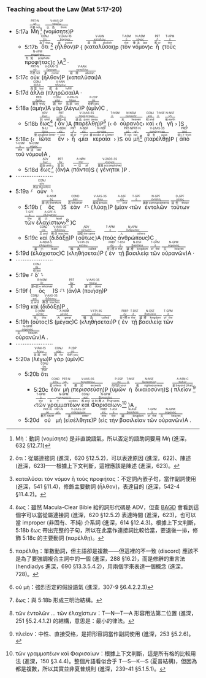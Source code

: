 ### Teaching about the Law (Mat 5:17-20)

- 5:17a <RUBY><ruby><ruby>Μὴ<rt>不要 not</rt></ruby><rt><a href='https://bible.fhl.net/new/s.php?N=0&k=03361&m='>μή</a></rt></ruby><rt>PRT-N</rt></RUBY>[^1] (<RUBY><ruby><ruby><span class='verb'>νομίσητε</span><rt>以為 think</rt></ruby><rt><a href='https://bible.fhl.net/new/s.php?N=0&k=03543&m='>νομίζω</a></rt></ruby><rt>V-AAS-2P</rt></RUBY>)P 
	- 5:17b <RUBY><ruby><ruby>ὅτι<rt>為了 that</rt></ruby><rt><a href='https://bible.fhl.net/new/s.php?N=0&k=03754&m='>ὅτι</a></rt></ruby><rt>CONJ</rt></RUBY>[^2] {<RUBY><ruby><ruby><span class='verb'>ἦλθον</span><rt>來 come</rt></ruby><rt><a href='https://bible.fhl.net/new/s.php?N=0&k=02064&m='>ἔρχομαι</a></rt></ruby><rt>V-2AAI-1S</rt></RUBY>}P { (<RUBY><ruby><ruby><span class='inf'>καταλῦσαι</span><rt>廢除 abolish</rt></ruby><rt><a href='https://bible.fhl.net/new/s.php?N=0&k=02647&m='>καταλύω</a></rt></ruby><rt>V-AAN</rt></RUBY>)p (<RUBY><ruby><ruby>τὸν<rt>the</rt></ruby><rt><a href='https://bible.fhl.net/new/s.php?N=0&k=03588&m='>ὁ</a></rt></ruby><rt>T-ASM</rt></RUBY> <RUBY><ruby><ruby>νόμον<rt>律法 law</rt></ruby><rt><a href='https://bible.fhl.net/new/s.php?N=0&k=03551&m='>νόμος</a></rt></ruby><rt>N-ASM</rt></RUBY>)c <RUBY><ruby><ruby>ἢ<rt>和 or</rt></ruby><rt><a href='https://bible.fhl.net/new/s.php?N=0&k=02228&m='>ἤ</a></rt></ruby><rt>PRT</rt></RUBY> (<RUBY><ruby><ruby>τοὺς<rt>the</rt></ruby><rt><a href='https://bible.fhl.net/new/s.php?N=0&k=03588&m='>ὁ</a></rt></ruby><rt>T-APM</rt></RUBY> <RUBY><ruby><ruby>προφήτας<rt>先知 prophets</rt></ruby><rt><a href='https://bible.fhl.net/new/s.php?N=0&k=04396&m='>προφήτης</a></rt></ruby><rt>N-APM</rt></RUBY>)c }A[^3] · 
- 5:17c <RUBY><ruby><ruby>οὐκ<rt>不是 not</rt></ruby><rt><a href='https://bible.fhl.net/new/s.php?N=0&k=03756&m='>οὐ</a></rt></ruby><rt>PRT-N</rt></RUBY> (<RUBY><ruby><ruby><span class='verb'>ἦλθον</span><rt>來 come</rt></ruby><rt><a href='https://bible.fhl.net/new/s.php?N=0&k=02064&m='>ἔρχομαι</a></rt></ruby><rt>V-2AAI-1S</rt></RUBY>)P (<RUBY><ruby><ruby><span class='inf'>καταλῦσαι</span><rt>廢除 abolish</rt></ruby><rt><a href='https://bible.fhl.net/new/s.php?N=0&k=02647&m='>καταλύω</a></rt></ruby><rt>V-AAN</rt></RUBY>)A 
- 5:17d <RUBY><ruby><ruby>ἀλλὰ<rt>而是 but</rt></ruby><rt><a href='https://bible.fhl.net/new/s.php?N=0&k=00235&m='>ἀλλά</a></rt></ruby><rt>CONJ</rt></RUBY> (<RUBY><ruby><ruby><span class='inf'>πληρῶσαι</span><rt>成全 fulfill</rt></ruby><rt><a href='https://bible.fhl.net/new/s.php?N=0&k=04137&m='>πληρόω</a></rt></ruby><rt>V-AAN</rt></RUBY>)A · 
- 5:18a (<RUBY><ruby><ruby>ἀμὴν<rt>實在 truly</rt></ruby><rt><a href='https://bible.fhl.net/new/s.php?N=0&k=00281&m='>ἀμήν</a></rt></ruby><rt>HEB</rt></RUBY>)A <RUBY><ruby><ruby>γὰρ<rt>因 for</rt></ruby><rt><a href='https://bible.fhl.net/new/s.php?N=0&k=01063&m='>γάρ</a></rt></ruby><rt>CONJ</rt></RUBY> (<RUBY><ruby><ruby><span class='verb'>λέγω</span><rt>告訴 say</rt></ruby><rt><a href='https://bible.fhl.net/new/s.php?N=0&k=03004&m='>λέγω</a></rt></ruby><rt>V-PAI-1S</rt></RUBY>)P (<RUBY><ruby><ruby>ὑμῖν<rt>你們 you</rt></ruby><rt><a href='https://bible.fhl.net/new/s.php?N=0&k=05213&m='>σύ</a></rt></ruby><rt>P-2DP</rt></RUBY>)C , 
	- 5:18b <RUBY><ruby><ruby>ἕως<rt>到 until</rt></ruby><rt><a href='https://bible.fhl.net/new/s.php?N=0&k=02193&m='>ἕως</a></rt></ruby><rt>ADV</rt></RUBY>[^4] (<RUBY><ruby><ruby>ἂν<rt>就是~也</rt></ruby><rt><a href='https://bible.fhl.net/new/s.php?N=0&k=00302&m='>ἄν</a></rt></ruby><rt>PRT</rt></RUBY>)A (<RUBY><ruby><ruby><span class='verb'>παρέλθῃ</span><rt>過去 pass away</rt></ruby><rt><a href='https://bible.fhl.net/new/s.php?N=0&k=03928&m='>παρέρχομαι</a></rt></ruby><rt>V-2AAS-3S</rt></RUBY>)P[^5] (‹<RUBY><ruby><ruby>ὁ<rt></rt></ruby><rt><a href='https://bible.fhl.net/new/s.php?N=0&k=03588&m='>ὁ</a></rt></ruby><rt>T-NSM</rt></RUBY> <RUBY><ruby><ruby>οὐρανὸς<rt>天 heaven</rt></ruby><rt><a href='https://bible.fhl.net/new/s.php?N=0&k=03772&m='>οὐρανός</a></rt></ruby><rt>N-NSM</rt></RUBY>› <RUBY><ruby><ruby>καὶ<rt>和 and</rt></ruby><rt><a href='https://bible.fhl.net/new/s.php?N=0&k=02532&m='>καί</a></rt></ruby><rt>CONJ</rt></RUBY> ‹<RUBY><ruby><ruby>ἡ<rt></rt></ruby><rt><a href='https://bible.fhl.net/new/s.php?N=0&k=03588&m='>ὁ</a></rt></ruby><rt>T-NSF</rt></RUBY> <RUBY><ruby><ruby>γῆ<rt>地 earth</rt></ruby><rt><a href='https://bible.fhl.net/new/s.php?N=0&k=01093&m='>γῆ</a></rt></ruby><rt>N-NSF</rt></RUBY>› )S , 
- 5:18c (‹<RUBY><ruby><ruby>ἰῶτα<rt>點 smallest letter</rt></ruby><rt><a href='https://bible.fhl.net/new/s.php?N=0&k=02503&m='>ἰῶτα</a></rt></ruby><rt>N-LI</rt></RUBY> <RUBY><ruby><ruby>ἓν<rt>一 one</rt></ruby><rt><a href='https://bible.fhl.net/new/s.php?N=0&k=01520&m='>εἷς</a></rt></ruby><rt>A-NSN</rt></RUBY> › <RUBY><ruby><ruby>ἢ<rt>或 or</rt></ruby><rt><a href='https://bible.fhl.net/new/s.php?N=0&k=02228&m='>ἤ</a></rt></ruby><rt>PRT</rt></RUBY> ‹<RUBY><ruby><ruby>μία<rt>一 one</rt></ruby><rt><a href='https://bible.fhl.net/new/s.php?N=0&k=03391&m='>εἷς</a></rt></ruby><rt>A-NSF</rt></RUBY> <RUBY><ruby><ruby>κεραία<rt>畫 stroke of a letter</rt></ruby><rt><a href='https://bible.fhl.net/new/s.php?N=0&k=02762&m='>κεραία</a></rt></ruby><rt>N-NSF</rt></RUBY>› )S <RUBY><ruby><ruby>οὐ<rt>不 not</rt></ruby><rt><a href='https://bible.fhl.net/new/s.php?N=0&k=03756&m='>οὐ</a></rt></ruby><rt>PRT-N</rt></RUBY> <RUBY><ruby><ruby>μὴ<rt>not</rt></ruby><rt><a href='https://bible.fhl.net/new/s.php?N=0&k=03361&m='>μή</a></rt></ruby><rt>PRT-N</rt></RUBY>[^6] (<RUBY><ruby><ruby><span class='verb'>παρέλθῃ</span><rt>廢去 pass</rt></ruby><rt><a href='https://bible.fhl.net/new/s.php?N=0&k=03928&m='>παρέρχομαι</a></rt></ruby><rt>V-2AAS-3S</rt></RUBY>)P (<RUBY><ruby><ruby>ἀπὸ<rt>從~上 from</rt></ruby><rt><a href='https://bible.fhl.net/new/s.php?N=0&k=00575&m='>ἀπό</a></rt></ruby><rt>PREP</rt></RUBY> <RUBY><ruby><ruby>τοῦ<rt>the</rt></ruby><rt><a href='https://bible.fhl.net/new/s.php?N=0&k=03588&m='>ὁ</a></rt></ruby><rt>T-GSM</rt></RUBY> <RUBY><ruby><ruby>νόμου<rt>律法 law</rt></ruby><rt><a href='https://bible.fhl.net/new/s.php?N=0&k=03551&m='>νόμος</a></rt></ruby><rt>N-GSM</rt></RUBY>)A , 
	- 5:18d <RUBY><ruby><ruby>ἕως<rt>直到 until</rt></ruby><rt><a href='https://bible.fhl.net/new/s.php?N=0&k=02193&m='>ἕως</a></rt></ruby><rt>ADV</rt></RUBY>[^7] (<RUBY><ruby><ruby>ἂν<rt>直到</rt></ruby><rt><a href='https://bible.fhl.net/new/s.php?N=0&k=00302&m='>ἄν</a></rt></ruby><rt>PRT</rt></RUBY>)A (<RUBY><ruby><ruby>πάντα<rt>一切 all</rt></ruby><rt><a href='https://bible.fhl.net/new/s.php?N=0&k=03956&m='>πᾶς</a></rt></ruby><rt>A-NPN</rt></RUBY>)S (<RUBY><ruby><ruby><span class='verb'>γένηται</span><rt>實現 accomplished</rt></ruby><rt><a href='https://bible.fhl.net/new/s.php?N=0&k=01096&m='>γίνομαι</a></rt></ruby><rt>V-2ADS-3S</rt></RUBY>)P . 
- ⋯⋯⋯⋯⋯⋯⋯
- 5:19a ⸉<RUBY><ruby><ruby>οὖν<rt>所以 therefore</rt></ruby><rt><a href='https://bible.fhl.net/new/s.php?N=0&k=03767&m='>οὖν</a></rt></ruby><rt>CONJ</rt></RUBY>⸊
	- 5:19b (<RUBY><ruby><ruby>ὃς<rt>那~的 therefore</rt></ruby><rt><a href='https://bible.fhl.net/new/s.php?N=0&k=03739&m='>ὅς</a></rt></ruby><rt>R-NSM</rt></RUBY>)S <RUBY><ruby><ruby>ἐὰν<rt>若 whoever</rt></ruby><rt><a href='https://bible.fhl.net/new/s.php?N=0&k=01437&m='>ἐάν</a></rt></ruby><rt>COND</rt></RUBY> ⸉⸊ (<RUBY><ruby><ruby><span class='verb'>λύσῃ</span><rt>廢掉 breaks</rt></ruby><rt><a href='https://bible.fhl.net/new/s.php?N=0&k=03089&m='>λύω</a></rt></ruby><rt>V-AAS-3S</rt></RUBY>)P (<RUBY><ruby><ruby>μίαν<rt>一 one</rt></ruby><rt><a href='https://bible.fhl.net/new/s.php?N=0&k=03391&m='>εἷς</a></rt></ruby><rt>A-ASF</rt></RUBY> ‹<RUBY><ruby><ruby>τῶν<rt></rt></ruby><rt><a href='https://bible.fhl.net/new/s.php?N=0&k=03588&m='>ὁ</a></rt></ruby><rt>T-GPF</rt></RUBY> <RUBY><ruby><ruby>ἐντολῶν<rt>誡命 commandments</rt></ruby><rt><a href='https://bible.fhl.net/new/s.php?N=0&k=01785&m='>ἐντολή</a></rt></ruby><rt>N-GPF</rt></RUBY> <RUBY><ruby><ruby>τούτων<rt>這些 these</rt></ruby><rt><a href='https://bible.fhl.net/new/s.php?N=0&k=05130&m='>οὗτος</a></rt></ruby><rt>D-GPF</rt></RUBY> <RUBY><ruby><ruby>τῶν<rt>the</rt></ruby><rt><a href='https://bible.fhl.net/new/s.php?N=0&k=03588&m='>ὁ</a></rt></ruby><rt>T-GPF</rt></RUBY> <RUBY><ruby><ruby>ἐλαχίστων<rt>最小 least</rt></ruby><rt><a href='https://bible.fhl.net/new/s.php?N=0&k=01646&m='>ἐλάχιστος</a></rt></ruby><rt>A-GPF-S</rt></RUBY>›[^8] )C 
	- 5:19c <RUBY><ruby><ruby>καὶ<rt>又 and</rt></ruby><rt><a href='https://bible.fhl.net/new/s.php?N=0&k=02532&m='>καί</a></rt></ruby><rt>CONJ</rt></RUBY> (<RUBY><ruby><ruby><span class='verb'>διδάξῃ</span><rt>教導 teaches</rt></ruby><rt><a href='https://bible.fhl.net/new/s.php?N=0&k=01321&m='>διδάσκω</a></rt></ruby><rt>V-AAS-3S</rt></RUBY>)P (<RUBY><ruby><ruby>οὕτως<rt>這樣 the same</rt></ruby><rt><a href='https://bible.fhl.net/new/s.php?N=0&k=03779&m='>οὕτω(ς)</a></rt></ruby><rt>ADV</rt></RUBY>)A (<RUBY><ruby><ruby>τοὺς<rt></rt></ruby><rt><a href='https://bible.fhl.net/new/s.php?N=0&k=03588&m='>ὁ</a></rt></ruby><rt>T-APM</rt></RUBY> <RUBY><ruby><ruby>ἀνθρώπους<rt>人 others</rt></ruby><rt><a href='https://bible.fhl.net/new/s.php?N=0&k=00444&m='>ἄνθρωπος</a></rt></ruby><rt>N-APM</rt></RUBY>)C , 
- 5:19d (<RUBY><ruby><ruby>ἐλάχιστος<rt>最小 least</rt></ruby><rt><a href='https://bible.fhl.net/new/s.php?N=0&k=01646&m='>ἐλάχιστος</a></rt></ruby><rt>A-NSM-S</rt></RUBY>)C (<RUBY><ruby><ruby><span class='verb'>κληθήσεται</span><rt>稱為 called</rt></ruby><rt><a href='https://bible.fhl.net/new/s.php?N=0&k=02564&m='>καλέω</a></rt></ruby><rt>V-FPI-3S</rt></RUBY>)P (<RUBY><ruby><ruby>ἐν<rt>在~裡 in</rt></ruby><rt><a href='https://bible.fhl.net/new/s.php?N=0&k=01722&m='>ἐν</a></rt></ruby><rt>PREP</rt></RUBY> <RUBY><ruby><ruby>τῇ<rt>the</rt></ruby><rt><a href='https://bible.fhl.net/new/s.php?N=0&k=03588&m='>ὁ</a></rt></ruby><rt>T-DSF</rt></RUBY> <RUBY><ruby><ruby>βασιλείᾳ<rt>國裡 kingdom</rt></ruby><rt><a href='https://bible.fhl.net/new/s.php?N=0&k=00932&m='>βασιλεία</a></rt></ruby><rt>N-DSF</rt></RUBY> <RUBY><ruby><ruby>τῶν<rt>of the</rt></ruby><rt><a href='https://bible.fhl.net/new/s.php?N=0&k=03588&m='>ὁ</a></rt></ruby><rt>T-GPM</rt></RUBY> <RUBY><ruby><ruby>οὐρανῶν<rt>天 heaven</rt></ruby><rt><a href='https://bible.fhl.net/new/s.php?N=0&k=03772&m='>οὐρανός</a></rt></ruby><rt>N-GPM</rt></RUBY>)A · 
- ⋯⋯⋯⋯⋯⋯⋯
- 5:19e ⸉<RUBY><ruby><ruby>δ᾽<rt>但 but</rt></ruby><rt><a href='https://bible.fhl.net/new/s.php?N=0&k=01161&m='>δέ</a></rt></ruby><rt>CONJ</rt></RUBY>⸊ 
- 5:19f (<RUBY><ruby><ruby>ὃς<rt>那~的 ~ whoever</rt></ruby><rt><a href='https://bible.fhl.net/new/s.php?N=0&k=03739&m='>ὅς</a></rt></ruby><rt>R-NSM</rt></RUBY>)S ⸉⸊ (<RUBY><ruby><ruby>ἂν<rt>若</rt></ruby><rt><a href='https://bible.fhl.net/new/s.php?N=0&k=00302&m='>ἄν</a></rt></ruby><rt>PRT</rt></RUBY>)A (<RUBY><ruby><ruby><span class='verb'>ποιήσῃ</span><rt>遵行 does</rt></ruby><rt><a href='https://bible.fhl.net/new/s.php?N=0&k=04160&m='>ποιέω</a></rt></ruby><rt>V-AAS-3S</rt></RUBY>)P 
- 5:19g <RUBY><ruby><ruby>καὶ<rt>又 and</rt></ruby><rt><a href='https://bible.fhl.net/new/s.php?N=0&k=02532&m='>καί</a></rt></ruby><rt>CONJ</rt></RUBY> (<RUBY><ruby><ruby><span class='verb'>διδάξῃ</span><rt>教導 teaches</rt></ruby><rt><a href='https://bible.fhl.net/new/s.php?N=0&k=01321&m='>διδάσκω</a></rt></ruby><rt>V-AAS-3S</rt></RUBY>)P , 
- 5:19h (<RUBY><ruby><ruby>οὗτος<rt>他 this</rt></ruby><rt><a href='https://bible.fhl.net/new/s.php?N=0&k=03778&m='>οὗτος</a></rt></ruby><rt>D-NSM</rt></RUBY>)S (<RUBY><ruby><ruby>μέγας<rt>大 great</rt></ruby><rt><a href='https://bible.fhl.net/new/s.php?N=0&k=03173&m='>μέγας</a></rt></ruby><rt>A-NSM</rt></RUBY>)C (<RUBY><ruby><ruby><span class='verb'>κληθήσεται</span><rt>稱為 called</rt></ruby><rt><a href='https://bible.fhl.net/new/s.php?N=0&k=02564&m='>καλέω</a></rt></ruby><rt>V-FPI-3S</rt></RUBY>)P (<RUBY><ruby><ruby>ἐν<rt>在~裡 in</rt></ruby><rt><a href='https://bible.fhl.net/new/s.php?N=0&k=01722&m='>ἐν</a></rt></ruby><rt>PREP</rt></RUBY> <RUBY><ruby><ruby>τῇ<rt>the</rt></ruby><rt><a href='https://bible.fhl.net/new/s.php?N=0&k=03588&m='>ὁ</a></rt></ruby><rt>T-DSF</rt></RUBY> <RUBY><ruby><ruby>βασιλείᾳ<rt>國裡 kingdom</rt></ruby><rt><a href='https://bible.fhl.net/new/s.php?N=0&k=00932&m='>βασιλεία</a></rt></ruby><rt>N-DSF</rt></RUBY> <RUBY><ruby><ruby>τῶν<rt>of the</rt></ruby><rt><a href='https://bible.fhl.net/new/s.php?N=0&k=03588&m='>ὁ</a></rt></ruby><rt>T-GPM</rt></RUBY> <RUBY><ruby><ruby>οὐρανῶν<rt>天 heaven</rt></ruby><rt><a href='https://bible.fhl.net/new/s.php?N=0&k=03772&m='>οὐρανός</a></rt></ruby><rt>N-GPM</rt></RUBY>)A . 
- ⋯⋯⋯⋯⋯⋯⋯
- 5:20a (<RUBY><ruby><ruby><span class='verb'>λέγω</span><rt>告訴 tell</rt></ruby><rt><a href='https://bible.fhl.net/new/s.php?N=0&k=03004&m='>λέγω</a></rt></ruby><rt>V-PAI-1S</rt></RUBY>)P <RUBY><ruby><ruby>γὰρ<rt>因 for</rt></ruby><rt><a href='https://bible.fhl.net/new/s.php?N=0&k=01063&m='>γάρ</a></rt></ruby><rt>CONJ</rt></RUBY> (<RUBY><ruby><ruby>ὑμῖν<rt>你們 you</rt></ruby><rt><a href='https://bible.fhl.net/new/s.php?N=0&k=05213&m='>σύ</a></rt></ruby><rt>P-2DP</rt></RUBY>)C 
	- 5:20b <RUBY><ruby><ruby>ὅτι<rt>that</rt></ruby><rt><a href='https://bible.fhl.net/new/s.php?N=0&k=03754&m='>ὅτι</a></rt></ruby><rt>CONJ</rt></RUBY> 
		- 5:20c <RUBY><ruby><ruby>ἐὰν<rt>若 unless</rt></ruby><rt><a href='https://bible.fhl.net/new/s.php?N=0&k=01437&m='>ἐάν</a></rt></ruby><rt>COND</rt></RUBY> <RUBY><ruby><ruby>μὴ<rt>不</rt></ruby><rt><a href='https://bible.fhl.net/new/s.php?N=0&k=03361&m='>μή</a></rt></ruby><rt>PRT-N</rt></RUBY> (<RUBY><ruby><ruby><span class='verb'>περισσεύσῃ</span><rt>勝於 exceeds</rt></ruby><rt><a href='https://bible.fhl.net/new/s.php?N=0&k=04052&m='>περισσεύω</a></rt></ruby><rt>V-AAS-3S</rt></RUBY>)P (<RUBY><ruby><ruby>ὑμῶν<rt>你們的 your</rt></ruby><rt><a href='https://bible.fhl.net/new/s.php?N=0&k=05216&m='>σύ</a></rt></ruby><rt>P-2GP</rt></RUBY> <RUBY><ruby><ruby>ἡ<rt></rt></ruby><rt><a href='https://bible.fhl.net/new/s.php?N=0&k=03588&m='>ὁ</a></rt></ruby><rt>T-NSF</rt></RUBY> <RUBY><ruby><ruby>δικαιοσύνη<rt>義 righteousness</rt></ruby><rt><a href='https://bible.fhl.net/new/s.php?N=0&k=01343&m='>δικαιοσύνη</a></rt></ruby><rt>N-NSF</rt></RUBY>)S (<RUBY><ruby><ruby>πλεῖον<rt>更 beyond [that]</rt></ruby><rt><a href='https://bible.fhl.net/new/s.php?N=0&k=04119&m='>πολύς</a></rt></ruby><rt>A-ASN-C</rt></RUBY>[^9] ‹<RUBY><ruby><ruby>τῶν<rt>the</rt></ruby><rt><a href='https://bible.fhl.net/new/s.php?N=0&k=03588&m='>ὁ</a></rt></ruby><rt>T-GPM</rt></RUBY> <RUBY><ruby><ruby>γραμματέων<rt>文士 scribes</rt></ruby><rt><a href='https://bible.fhl.net/new/s.php?N=0&k=01122&m='>γραμματεύς</a></rt></ruby><rt>N-GPM</rt></RUBY> <RUBY><ruby><ruby>καὶ<rt>和 and</rt></ruby><rt><a href='https://bible.fhl.net/new/s.php?N=0&k=02532&m='>καί</a></rt></ruby><rt>CONJ</rt></RUBY> <RUBY><ruby><ruby>Φαρισαίων<rt>法利賽人 Pharisees</rt></ruby><rt><a href='https://bible.fhl.net/new/s.php?N=0&k=05330&m='>Φαρισαῖος</a></rt></ruby><rt>N-GPM</rt></RUBY>›[^10] )A , 
	- 5:20d <RUBY><ruby><ruby>οὐ<rt>斷不 never</rt></ruby><rt><a href='https://bible.fhl.net/new/s.php?N=0&k=03756&m='>οὐ</a></rt></ruby><rt>PRT-N</rt></RUBY> <RUBY><ruby><ruby>μὴ<rt></rt></ruby><rt><a href='https://bible.fhl.net/new/s.php?N=0&k=03361&m='>μή</a></rt></ruby><rt>PRT-N</rt></RUBY> (<RUBY><ruby><ruby><span class='verb'>εἰσέλθητε</span><rt>進 enter</rt></ruby><rt><a href='https://bible.fhl.net/new/s.php?N=0&k=01525&m='>εἰσέρχομαι</a></rt></ruby><rt>V-2AAS-2P</rt></RUBY>)P (<RUBY><ruby><ruby>εἰς<rt>into</rt></ruby><rt><a href='https://bible.fhl.net/new/s.php?N=0&k=01519&m='>εἰς</a></rt></ruby><rt>PREP</rt></RUBY> <RUBY><ruby><ruby>τὴν<rt>the</rt></ruby><rt><a href='https://bible.fhl.net/new/s.php?N=0&k=03588&m='>ὁ</a></rt></ruby><rt>T-ASF</rt></RUBY> <RUBY><ruby><ruby>βασιλείαν<rt>國 kingdom</rt></ruby><rt><a href='https://bible.fhl.net/new/s.php?N=0&k=00932&m='>βασιλεία</a></rt></ruby><rt>N-ASF</rt></RUBY> <RUBY><ruby><ruby>τῶν<rt>of the</rt></ruby><rt><a href='https://bible.fhl.net/new/s.php?N=0&k=03588&m='>ὁ</a></rt></ruby><rt>T-GPM</rt></RUBY> <RUBY><ruby><ruby>οὐρανῶν<rt>天 heaven</rt></ruby><rt><a href='https://bible.fhl.net/new/s.php?N=0&k=03772&m='>οὐρανός</a></rt></ruby><rt>N-GPM</rt></RUBY>)A . 

[^1]: Μὴ：動詞 (νομίσητε) 是非直說語氣，所以否定的語助詞要用 Μὴ (進深，632 §12.7.1)

[^2]: ὅτι：從屬連接詞 (進深，620 §12.5.2)，可以表達原因 (進深，622)、陳述 (進深，623)——根據上下文判斷，這裡應該是陳述 (進深，623)。

[^3]: καταλῦσαι τὸν νόμον ἢ τοὺς προφήτας：不定詞內嵌子句，當作副詞使用 (進深，541 §11.4)，修飾主要動詞 (ἦλθον)，表達目的 (進深，542-4 §11.4.2)。

[^4]: ἕως：雖然 Macula-Clear Bible 給的詞形代碼是 ADV，但查 [BAGD](https://bible.fhl.net/new/s.php?N=0&k=02193&m=) 會看到這個字可以當從屬連接詞 (進深，620 §12.5.2) 表達時間 (進深，623)，也可以當 improper (非固有、不純) 介系詞 (進深，614 §12.4.3)。根據上下文判斷，5:18b ἕως 帶出完整的子句，所以在此當作連接詞比較恰當，要退後一排，修飾 5:18c 的主要動詞 (παρέλθῃ)。

[^5]: παρέλθῃ：單數動詞，但主語卻是複數——但這裡的不一致 (discord) 應該不是為了要強調複合主詞中的一個 (進深，288 §16.2)，而是修辭的重言法 (hendiadys 進深，690 §13.3.5.4.2)，用兩個字來表達一個概念 (進深，728)。

[^6]: οὐ μὴ：強烈否定的假設語氣 (進深，307-9 §6.4.2.2.3)

[^7]: ἕως：與 5:18b 形成三明治結構。

[^8]: τῶν ἐντολῶν ... τῶν ἐλαχίστων：T—N—T—A 形容用法第二位置 (進深，251 §5.2.4.1.2) 的結構，意思是：最小的律法。

[^9]: πλεῖον：中性、直接受格，是把形容詞當作副詞使用 (進深，253 §5.2.6)。

[^10]: τῶν γραμματέων καὶ Φαρισαίων：根據上下文判斷，這是所有格的比較用法 (進深，150 §3.4.4)。整個片語看似合乎 T—S—K—S (夏普結構)，但因為都是複數，所以其實並非夏普規則 (進深，239-41 §5.1.5.1)。


